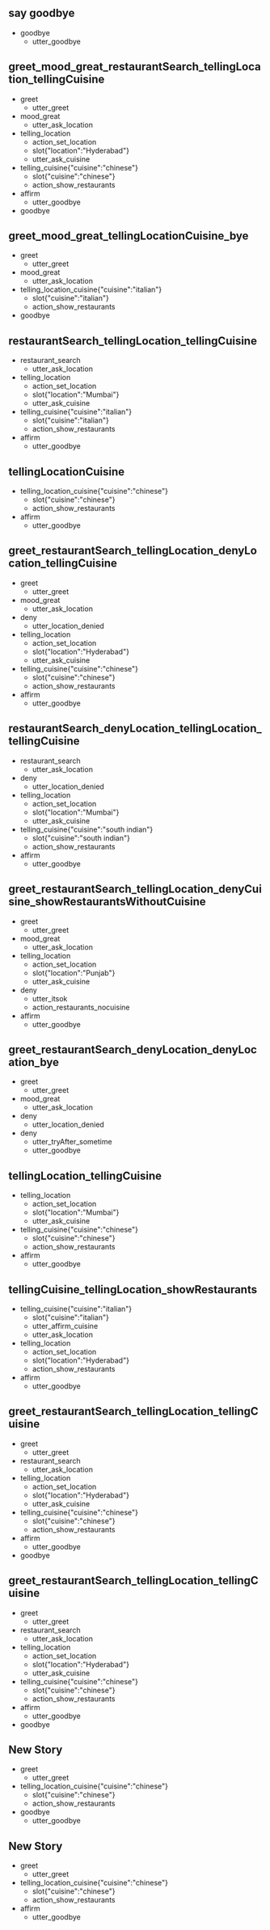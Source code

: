## say goodbye
* goodbye
  - utter_goodbye

## greet_mood_great_restaurantSearch_tellingLocation_tellingCuisine

* greet
    - utter_greet
* mood_great
    - utter_ask_location
* telling_location
    - action_set_location
    - slot{"location":"Hyderabad"}
    - utter_ask_cuisine
* telling_cuisine{"cuisine":"chinese"}
    - slot{"cuisine":"chinese"}
    - action_show_restaurants
* affirm
    - utter_goodbye
* goodbye

## greet_mood_great_tellingLocationCuisine_bye

* greet
    - utter_greet
* mood_great
    - utter_ask_location
* telling_location_cuisine{"cuisine":"italian"}
    - slot{"cuisine":"italian"}
    - action_show_restaurants
* goodbye

## restaurantSearch_tellingLocation_tellingCuisine

* restaurant_search
    - utter_ask_location
* telling_location
    - action_set_location
    - slot{"location":"Mumbai"}
    - utter_ask_cuisine
* telling_cuisine{"cuisine":"italian"}
    - slot{"cuisine":"italian"}
    - action_show_restaurants
* affirm
    - utter_goodbye

## tellingLocationCuisine

* telling_location_cuisine{"cuisine":"chinese"}
    - slot{"cuisine":"chinese"}
    - action_show_restaurants
* affirm
    - utter_goodbye

## greet_restaurantSearch_tellingLocation_denyLocation_tellingCuisine

* greet
    - utter_greet
* mood_great
    - utter_ask_location
* deny
    - utter_location_denied
* telling_location
    - action_set_location
    - slot{"location":"Hyderabad"}
    - utter_ask_cuisine
* telling_cuisine{"cuisine":"chinese"}
    - slot{"cuisine":"chinese"}
    - action_show_restaurants
* affirm
    - utter_goodbye

## restaurantSearch_denyLocation_tellingLocation_tellingCuisine

* restaurant_search
    - utter_ask_location
* deny
    - utter_location_denied
* telling_location
    - action_set_location
    - slot{"location":"Mumbai"}
    - utter_ask_cuisine
* telling_cuisine{"cuisine":"south indian"}
    - slot{"cuisine":"south indian"}
    - action_show_restaurants
* affirm
    - utter_goodbye

## greet_restaurantSearch_tellingLocation_denyCuisine_showRestaurantsWithoutCuisine

* greet
    - utter_greet
* mood_great
    - utter_ask_location
* telling_location
    - action_set_location
    - slot{"location":"Punjab"}
    - utter_ask_cuisine
* deny
    - utter_itsok
    - action_restaurants_nocuisine
* affirm
    - utter_goodbye

## greet_restaurantSearch_denyLocation_denyLocation_bye

* greet
    - utter_greet
* mood_great
    - utter_ask_location
* deny
    - utter_location_denied
* deny
    - utter_tryAfter_sometime
    - utter_goodbye

## tellingLocation_tellingCuisine

* telling_location
    - action_set_location
    - slot{"location":"Mumbai"}
    - utter_ask_cuisine
* telling_cuisine{"cuisine":"chinese"}
    - slot{"cuisine":"chinese"}
    - action_show_restaurants
* affirm
    - utter_goodbye

## tellingCuisine_tellingLocation_showRestaurants

* telling_cuisine{"cuisine":"italian"}
    - slot{"cuisine":"italian"}
    - utter_affirm_cuisine
    - utter_ask_location
* telling_location
    - action_set_location
    - slot{"location":"Hyderabad"}
    - action_show_restaurants
* affirm
    - utter_goodbye

## greet_restaurantSearch_tellingLocation_tellingCuisine

* greet
    - utter_greet
* restaurant_search
    - utter_ask_location
* telling_location
    - action_set_location
    - slot{"location":"Hyderabad"}
    - utter_ask_cuisine
* telling_cuisine{"cuisine":"chinese"}
    - slot{"cuisine":"chinese"}
    - action_show_restaurants
* affirm
    - utter_goodbye
* goodbye

## greet_restaurantSearch_tellingLocation_tellingCuisine

* greet
    - utter_greet
* restaurant_search
    - utter_ask_location
* telling_location
    - action_set_location
    - slot{"location":"Hyderabad"}
    - utter_ask_cuisine
* telling_cuisine{"cuisine":"chinese"}
    - slot{"cuisine":"chinese"}
    - action_show_restaurants
* affirm
    - utter_goodbye
* goodbye

## New Story

* greet
    - utter_greet
* telling_location_cuisine{"cuisine":"chinese"}
    - slot{"cuisine":"chinese"}
    - action_show_restaurants
* goodbye
    - utter_goodbye

## New Story

* greet
    - utter_greet
* telling_location_cuisine{"cuisine":"chinese"}
    - slot{"cuisine":"chinese"}
    - action_show_restaurants
* affirm
    - utter_goodbye
